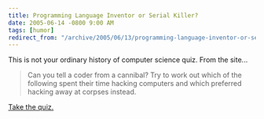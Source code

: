 ```yaml
---
title: Programming Language Inventor or Serial Killer?
date: 2005-06-14 -0800 9:00 AM
tags: [humor]
redirect_from: "/archive/2005/06/13/programming-language-inventor-or-serial-killer.aspx/"
---
```


This is not your ordinary history of computer science quiz. From the
site...

> Can you tell a coder from a cannibal? Try to work out which of the
> following spent their time hacking computers and which preferred
> hacking away at corpses instead.

[Take the quiz.](http://www.malevole.com/mv/misc/killerquiz/)

